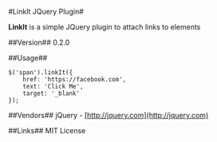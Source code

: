 #LinkIt JQuery Plugin#

**LinkIt** is a simple JQuery plugin to attach links to elements

##Version##
0.2.0

##Usage##

    $('span').linkIt({
		href: 'https://facebook.com',
		text: 'Click Me',
		target: '_blank'
	});


##Vendors##
jQuery - [http://jquery.com](http://jquery.com)

##Links##
MIT License
